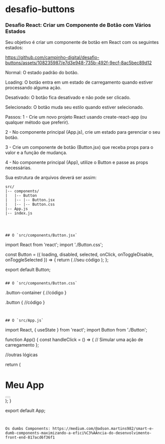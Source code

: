 # desafio-buttons

### Desafio React: Criar um Componente de Botão com Vários Estados
Seu objetivo é criar um componente de botão em React com os seguintes estados:

https://github.com/campinho-digital/desafio-buttons/assets/108235987/e7d3e948-735b-492f-9ecf-8ac5bec89d12

Normal: O estado padrão do botão.

Loading: O botão entra em um estado de carregamento quando estiver processando alguma ação.

Desativado: O botão fica desativado e não pode ser clicado.

Selecionado: O botão muda seu estilo quando estiver selecionado.


Passos:
1 - Crie um novo projeto React usando create-react-app (ou qualquer método que preferir).

2 - No componente principal (App.js), crie um estado para gerenciar o seu botão.

3 - Crie um componente de botão (Button.jsx) que receba props para o valor e a função de mudança.

4 - No componente principal (App), utilize o Button e passe as props necessárias.

Sua estrutura de arquivos deverá ser assim:

~~~
src/
|-- components/
|   |-- Button
|   |-- |-- Button.jsx
|   |-- |-- Button.css
|-- App.js
|-- index.js




## O `src/components/Button.jsx`

~~~
import React from 'react';
import './Button.css';

const Button = ({ loading, disabled, selected, onClick, onToggleDisable, onToggleSelected }) => {
  return (
  //seu código
  );
};

export default Button;

~~~

## O `src/components/Button.css`

~~~
.button-container {
    //código
  }
  
.button {
   //código
  }  

~~~


## O `src/App.js`
~~~
import React, { useState } from 'react';
import Button from './Button';

function App() {
  const handleClick = () => {
    // Simular uma ação de carregamento
  };

//outras lógicas

  return (

  <div>
      <h1>Meu App</h1>
      <Button
        loading={loading}
        disabled={disabled}
        selected={selected}
        onClick={handleClick}
        onToggleDisable={handleToggleDisable}
        onToggleSelected={handleToggleSelected}
      />
    </div>
  );
}

export default App;

~~~


Os dumbs Components: https://medium.com/@adson.martins982/smart-e-dumb-components-maximizando-a-efici%C3%AAncia-do-desenvolvimento-front-end-817acd6f36f1
